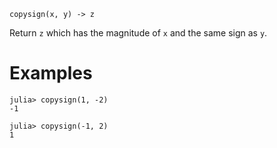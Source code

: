 ```
copysign(x, y) -> z
```

Return `z` which has the magnitude of `x` and the same sign as `y`.

# Examples

```jldoctest
julia> copysign(1, -2)
-1

julia> copysign(-1, 2)
1
```
